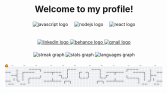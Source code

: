 <h1 align="center">Welcome to my profile!</h1>

###

<div align="center">
  <img src="https://cdn.jsdelivr.net/gh/devicons/devicon/icons/javascript/javascript-plain.svg" height="60" alt="javascript logo"  />
  <img width="12" />
  <img src="https://cdn.jsdelivr.net/gh/devicons/devicon/icons/nodejs/nodejs-plain-wordmark.svg" height="60" alt="nodejs logo"  />
  <img width="12" />
  <img src="https://cdn.jsdelivr.net/gh/devicons/devicon/icons/react/react-original-wordmark.svg" height="60" alt="react logo"  />
</div>

###

<br clear="both">

<div align="center">
  <a href="https://www.linkedin.com/in/davidhcarvalho" target="_blank">
    <img src="https://img.shields.io/static/v1?message=LinkedIn&logo=linkedin&label=&color=A020F0&logoColor=white&labelColor=&style=for-the-badge" height="27" alt="linkedin logo"  />
  </a>
  <a href="https://www.behance.net/davidhenrique12" target="_blank">
    <img src="https://img.shields.io/static/v1?message=Behance&logo=behance&label=&color=A020F0&logoColor=white&labelColor=&style=for-the-badge" height="27" alt="behance logo"  />
  </a>
  <a href="mailto:davidhenriq97@gmail.com" target="_blank">
    <img src="https://img.shields.io/static/v1?message=Gmail&logo=gmail&label=&color=A020F0&logoColor=white&labelColor=&style=for-the-badge" height="27" alt="gmail logo"  />
  </a>
</div>

###

<div align="center">
  <img src="https://streak-stats.demolab.com?user=davidhcarvalho&locale=en&mode=weekly&theme=midnight-purple&hide_border=true&border_radius=25&order=3" height="150" alt="streak graph"  />
  <img src="https://github-readme-stats.vercel.app/api?username=davidhcarvalho&hide_title=true&hide_rank=true&show_icons=true&include_all_commits=true&count_private=true&disable_animations=false&theme=midnight-purple&locale=en&hide_border=true&order=1" height="100" alt="stats graph"  />
  <img src="https://github-readme-stats.vercel.app/api/top-langs?username=davidhcarvalho&locale=en&hide_title=true&layout=compact&card_width=320&langs_count=5&theme=midnight-purple&hide_border=true&order=2&custom_title=Languages" height="83" alt="languages graph"  />
</div>

###

<picture>
  <source media="(prefers-color-scheme: dark)" srcset="https://raw.githubusercontent.com/davidhcarvalho/davidhcarvalho/output/pacman-contribution-graph-dark.svg">
  <source media="(prefers-color-scheme: light)" srcset="https://raw.githubusercontent.com/davidhcarvalho/davidhcarvalho/output/pacman-contribution-graph.svg">
  <img alt="pacman contribution graph" src="https://raw.githubusercontent.com/davidhcarvalho/davidhcarvalho/output/pacman-contribution-graph.svg">
</picture>

###
